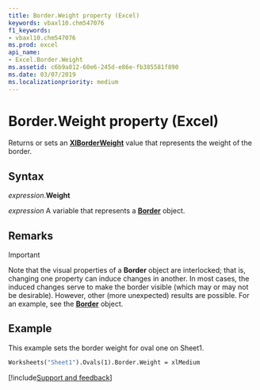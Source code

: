 ```yaml
---
title: Border.Weight property (Excel)
keywords: vbaxl10.chm547076
f1_keywords:
- vbaxl10.chm547076
ms.prod: excel
api_name:
- Excel.Border.Weight
ms.assetid: c6b9a812-60e6-245d-e86e-fb385581f890
ms.date: 03/07/2019
ms.localizationpriority: medium
---
```



# Border.Weight property (Excel)

Returns or sets an **[XlBorderWeight](Excel.XlBorderWeight.md)** value that represents the weight of the border.


## Syntax

_expression_.**Weight**

_expression_ A variable that represents a **[Border](Excel.Border(object).md)** object.

## Remarks

> [!IMPORTANT] 
> Note that the visual properties of a **Border** object are interlocked; that is, changing one property can induce changes in another. In most cases, the induced changes serve to make the border visible (which may or may not be desirable). However, other (more unexpected) results are possible. For an example, see the **[Border](excel.border(object).md)** object.

## Example

This example sets the border weight for oval one on Sheet1.

```vb
Worksheets("Sheet1").Ovals(1).Border.Weight = xlMedium
```



[!include[Support and feedback](~/includes/feedback-boilerplate.md)]
